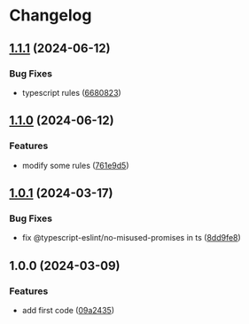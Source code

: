 # Changelog

## [1.1.1](https://github.com/nick12003/eslint-config-nick/compare/v1.1.0...v1.1.1) (2024-06-12)


### Bug Fixes

* typescript rules ([6680823](https://github.com/nick12003/eslint-config-nick/commit/668082343aedd1351b8095194bed5be29f182cd0))

## [1.1.0](https://github.com/nick12003/eslint-config-nick/compare/v1.0.1...v1.1.0) (2024-06-12)


### Features

* modify some rules ([761e9d5](https://github.com/nick12003/eslint-config-nick/commit/761e9d55c6d94a29522cd29b11b162bfb9948365))

## [1.0.1](https://github.com/nick12003/eslint-config-nick/compare/v1.0.0...v1.0.1) (2024-03-17)


### Bug Fixes

* fix @typescript-eslint/no-misused-promises in ts ([8dd9fe8](https://github.com/nick12003/eslint-config-nick/commit/8dd9fe817aa518cc2f2811b9c7118150465fca6a))

## 1.0.0 (2024-03-09)


### Features

* add first code ([09a2435](https://github.com/nick12003/eslint-config-nick/commit/09a243550c946e521ba68b01aa6ee61c0a86475d))
